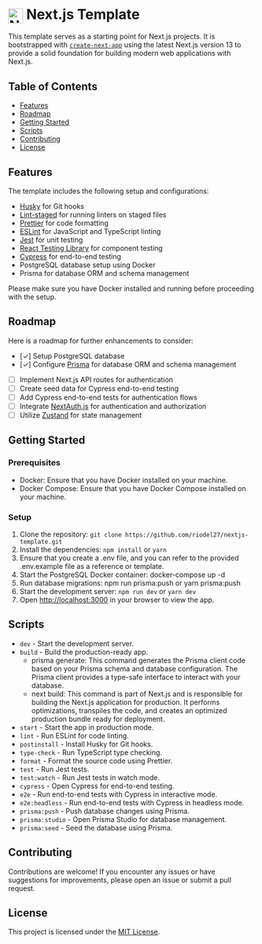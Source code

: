 # <img src="nextjs-logo.ico" alt="Next.js Logo" width="30px" align="center"> Next.js Template

This template serves as a starting point for Next.js projects. It is bootstrapped with [`create-next-app`](https://nextjs.org/docs/api-reference/create-next-app) using the latest Next.js version 13 to provide a solid foundation for building modern web applications with Next.js.

## Table of Contents

- [Features](#features)
- [Roadmap](#roadmap)
- [Getting Started](#getting-started)
- [Scripts](#scripts)
- [Contributing](#contributing)
- [License](#license)

## Features

The template includes the following setup and configurations:

- [Husky](https://typicode.github.io/husky/#/) for Git hooks
- [Lint-staged](https://github.com/okonet/lint-staged) for running linters on staged files
- [Prettier](https://prettier.io/) for code formatting
- [ESLint](https://eslint.org/) for JavaScript and TypeScript linting
- [Jest](https://jestjs.io/) for unit testing
- [React Testing Library](https://testing-library.com/docs/react-testing-library/intro/) for component testing
- [Cypress](https://www.cypress.io/) for end-to-end testing
- PostgreSQL database setup using Docker
- Prisma for database ORM and schema management

Please make sure you have Docker installed and running before proceeding with the setup.

## Roadmap

Here is a roadmap for further enhancements to consider:

- [&#x2713;] Setup PostgreSQL database
- [&#x2713;] Configure [Prisma](https://www.prisma.io/) for database ORM and schema management
- [ ] Implement Next.js API routes for authentication
- [ ] Create seed data for Cypress end-to-end testing
- [ ] Add Cypress end-to-end tests for authentication flows
- [ ] Integrate [NextAuth.js](https://next-auth.js.org/) for authentication and authorization
- [ ] Utilize [Zustand](https://github.com/pmndrs/zustand) for state management

## Getting Started

### Prerequisites

- Docker: Ensure that you have Docker installed on your machine.
- Docker Compose: Ensure that you have Docker Compose installed on your machine.

### Setup

1. Clone the repository: `git clone https://github.com/riodel27/nextjs-template.git`
2. Install the dependencies: `npm install` or `yarn`
3. Ensure that you create a .env file, and you can refer to the provided .env.example file as a reference or template.
4. Start the PostgreSQL Docker container: docker-compose up -d
5. Run database migrations: npm run prisma:push or yarn prisma:push
6. Start the development server: `npm run dev` or `yarn dev`
7. Open [http://localhost:3000](http://localhost:3000) in your browser to view the app.

## Scripts

- `dev` - Start the development server.
- `build` - Build the production-ready app.
  - prisma generate: This command generates the Prisma client code based on your Prisma schema and database configuration. The Prisma client provides a type-safe interface to interact with your database.
  - next build: This command is part of Next.js and is responsible for building the Next.js application for production. It performs optimizations, transpiles the code, and creates an optimized production bundle ready for deployment.
- `start` - Start the app in production mode.
- `lint` - Run ESLint for code linting.
- `postinstall` - Install Husky for Git hooks.
- `type-check` - Run TypeScript type checking.
- `format` - Format the source code using Prettier.
- `test` - Run Jest tests.
- `test:watch` - Run Jest tests in watch mode.
- `cypress` - Open Cypress for end-to-end testing.
- `e2e` - Run end-to-end tests with Cypress in interactive mode.
- `e2e:headless` - Run end-to-end tests with Cypress in headless mode.
- `prisma:push` - Push database changes using Prisma.
- `prisma:studio` - Open Prisma Studio for database management.
- `prisma:seed` - Seed the database using Prisma.

## Contributing

Contributions are welcome! If you encounter any issues or have suggestions for improvements, please open an issue or submit a pull request.

## License

This project is licensed under the [MIT License](LICENSE).
